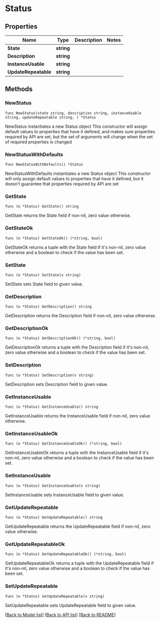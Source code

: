 # Status

## Properties

Name | Type | Description | Notes
------------ | ------------- | ------------- | -------------
**State** | **string** |  | 
**Description** | **string** |  | 
**InstanceUsable** | **string** |  | 
**UpdateRepeatable** | **string** |  | 

## Methods

### NewStatus

`func NewStatus(state string, description string, instanceUsable string, updateRepeatable string, ) *Status`

NewStatus instantiates a new Status object
This constructor will assign default values to properties that have it defined,
and makes sure properties required by API are set, but the set of arguments
will change when the set of required properties is changed

### NewStatusWithDefaults

`func NewStatusWithDefaults() *Status`

NewStatusWithDefaults instantiates a new Status object
This constructor will only assign default values to properties that have it defined,
but it doesn't guarantee that properties required by API are set

### GetState

`func (o *Status) GetState() string`

GetState returns the State field if non-nil, zero value otherwise.

### GetStateOk

`func (o *Status) GetStateOk() (*string, bool)`

GetStateOk returns a tuple with the State field if it's non-nil, zero value otherwise
and a boolean to check if the value has been set.

### SetState

`func (o *Status) SetState(v string)`

SetState sets State field to given value.


### GetDescription

`func (o *Status) GetDescription() string`

GetDescription returns the Description field if non-nil, zero value otherwise.

### GetDescriptionOk

`func (o *Status) GetDescriptionOk() (*string, bool)`

GetDescriptionOk returns a tuple with the Description field if it's non-nil, zero value otherwise
and a boolean to check if the value has been set.

### SetDescription

`func (o *Status) SetDescription(v string)`

SetDescription sets Description field to given value.


### GetInstanceUsable

`func (o *Status) GetInstanceUsable() string`

GetInstanceUsable returns the InstanceUsable field if non-nil, zero value otherwise.

### GetInstanceUsableOk

`func (o *Status) GetInstanceUsableOk() (*string, bool)`

GetInstanceUsableOk returns a tuple with the InstanceUsable field if it's non-nil, zero value otherwise
and a boolean to check if the value has been set.

### SetInstanceUsable

`func (o *Status) SetInstanceUsable(v string)`

SetInstanceUsable sets InstanceUsable field to given value.


### GetUpdateRepeatable

`func (o *Status) GetUpdateRepeatable() string`

GetUpdateRepeatable returns the UpdateRepeatable field if non-nil, zero value otherwise.

### GetUpdateRepeatableOk

`func (o *Status) GetUpdateRepeatableOk() (*string, bool)`

GetUpdateRepeatableOk returns a tuple with the UpdateRepeatable field if it's non-nil, zero value otherwise
and a boolean to check if the value has been set.

### SetUpdateRepeatable

`func (o *Status) SetUpdateRepeatable(v string)`

SetUpdateRepeatable sets UpdateRepeatable field to given value.



[[Back to Model list]](../README.md#documentation-for-models) [[Back to API list]](../README.md#documentation-for-api-endpoints) [[Back to README]](../README.md)


